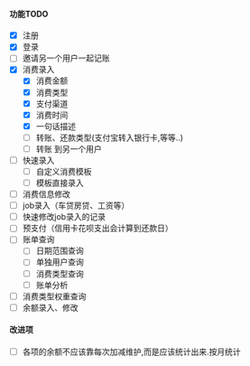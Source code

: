 
#### 功能TODO

- [x] 注册
- [x] 登录
- [ ] 邀请另一个用户一起记账
- [x] 消费录入
    - [x] 消费金额
    - [x] 消费类型
    - [x] 支付渠道
    - [x] 消费时间
    - [x] 一句话描述
    - [ ] 转账、还款类型(支付宝转入银行卡,等等..)
    - [ ] 转账 到另一个用户
- [ ] 快速录入
    - [ ] 自定义消费模板
    - [ ] 模板直接录入
- [ ] 消费信息修改
- [ ] job录入（车贷房贷、工资等）
- [ ] 快速修改job录入的记录
- [ ] 预支付（信用卡花呗支出会计算到还款日）
- [ ] 账单查询
    - [ ] 日期范围查询
    - [ ] 单独用户查询
    - [ ] 消费类型查询
    - [ ] 账单分析
- [ ] 消费类型权重查询
- [ ] 余额录入、修改

#### 改进项
- [ ] 各项的余额不应该靠每次加减维护,而是应该统计出来.按月统计